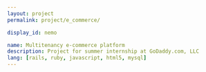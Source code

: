 ```yaml
---
layout: project
permalink: project/e_commerce/

display_id: nemo

name: Multitenancy e-commerce platform
description: Project for summer internship at GoDaddy.com, LLC
lang: [rails, ruby, javascript, html5, mysql]
---
```


